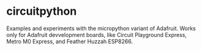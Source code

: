 # circuitpython
Examples and experiments with the micropython variant of Adafruit.
Works only for Adafruit devvelopment boards, like Circuit Playground Express, Metro M0 Express, and Feather Huzzah ESP8266.
